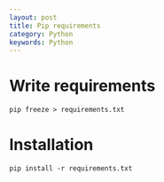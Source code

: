 ```yaml
---
layout: post
title: Pip requirements
category: Python
keywords: Python
---
```


# Write requirements

	pip freeze > requirements.txt

# Installation

	pip install -r requirements.txt